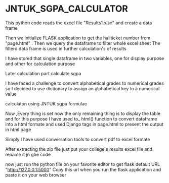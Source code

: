 # JNTUK_SGPA_CALCULATOR
This python code reads the excel file "Results1.xlsx" and create a data frame 

Then we initialize FLASK application to get the hallticket number from "page.html" . Then we query the dataframe to filter whole excel sheet 
The filterd data frame is used in further calculation's of results

I have stored that single dataframe in two variables, one for display purpose and other for calculation purpose

Later calculation part calculate sgpa

I have faced a challenge to convert alphabetical grades to numerical grades so I decided to use dictionary to assign an alphabetical key to a numerical value
 
calculaton using JNTUK sgpa formulae
 
Now ,Every thing is set now the only remaining thing is to display the   table and for this purpose I have used to_ html() function to convert dataframe into a html formate and used Django tags in page.html to present the output in html page

Simply I have used conversation tools to convert pdf to excel formate

After extracting the zip file just put your college's results excel file and rename it jn ghe code

now just run the python file on your favorite editor to get flask default URL "http://127.0.0.1:5000" Copy this url when you run the flask application and paste it on your web browser 